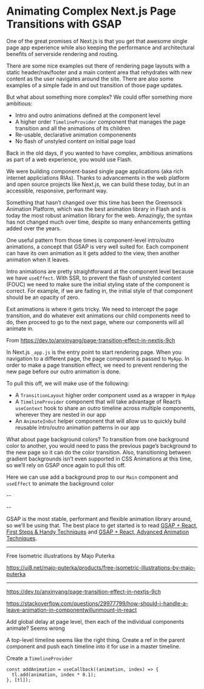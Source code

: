 # Animating Complex Next.js Page Transitions with GSAP

One of the great promises of Next.js is that you get that awesome single page app experience while also keeping the performance and architectural benefits of serverside rendering and routing.

There are some nice examples out there of rendering page layouts with a static header/nav/footer and a main content area that rehydrates with new content as the user navigates around the site. There are also some examples of a simple fade in and out transition of those page updates.

But what about something more complex? We could offer something more ambitious:

- Intro and outro animations defined at the component level
- A higher order `TimelineProvider` component that manages the page transition and all the animations of its children
- Re-usable, declarative animation componenents
- No flash of unstyled content on initial page load

Back in the old days, if you wanted to have complex, ambitious animations as part of a web experience, you would use Flash.

We were building component-based single page applications (aka rich internet appliciations RIAs). Thanks to advancements in the web platform and open source projects like Next.js, we can build these today, but in an accessible, responsive, performant way.

Something that hasn’t changed over this time has been the Greensock Animation Platform, which was the best animation library in Flash and is today the most robust animation library for the web. Amazingly, the syntax has not changed much over time, despite so many enhancements getting added over the years.

One useful pattern from those times is component-level intro/outro animations, a concept that GSAP is very well suited for. Each component can have its own animation as it gets added to the view, then another animation when it leaves.

Intro animations are pretty straightforward at the component level because we have `useEffect`. With SSR, to prevent the flash of unstyled content (FOUC) we need to make sure the initial styling state of the component is correct. For example, if we are fading in, the initial style of that component should be an opacity of zero.

Exit animations is where it gets tricky. We need to intercept the page transition, and do whatever exit animations our child components need to do, then proceed to go to the next page, where our components will all animate in.

From https://dev.to/anxinyang/page-transition-effect-in-nextjs-9ch

In Next.js `_app.js` is the entry point to start rendering page. When you navigation to a different page, the page component is passed to `MyApp`. In order to make a page transition effect, we need to prevent rendering the new page before our outro animation is done.

To pull this off, we will make use of the following:

- A `TransitionLayout` higher order component used as a wrapper in `MyApp`
- A `TimelineProvider` component that will take advantage of React’s `useContext` hook to share an outro  timeline across multiple components, wherever they are nested in our app
- An `AnimateInOut` helper component that will allow us to quickly build reusable intro/outro animation patterns in our app

What about page background colors? To transition from one background color to another, you would need to pass the previous page’s background to the new page so it can do the color transition. Also, transitioning between gradient backgrounds isn’t even supported in CSS Animations at this time, so we’ll rely on GSAP once again to pull this off.

Here we can use add a background prop to our `Main` component and `useEffect` to animate the background color

--



--

GSAP is the most stable, performant and flexible animation library around, so we’ll be using that. The best place to get started is to read [GSAP + React, First Steps & Handy Techniques](https://greensock.com/react) and [GSAP + React, Advanced Animation Techniques](https://greensock.com/react-advanced).


----

Free Isometric illustrations by Majo Puterka

https://ui8.net/majo-puterka/products/free-isometric-illustrations-by-majo-puterka

----

https://dev.to/anxinyang/page-transition-effect-in-nextjs-9ch

https://stackoverflow.com/questions/29977799/how-should-i-handle-a-leave-animation-in-componentwillunmount-in-react

Add global delay at page level, then each of the individual components animate? Seems wrong

A top-level timeline seems like the right thing. Create a ref in the parent component and push each timeline into it for use in a master timeline. 

Create a `TimelineProvider`

```
const addAnimation = useCallback((animation, index) => {    
  tl.add(animation, index * 0.1);
}, [tl]);
```